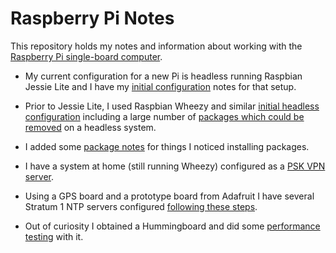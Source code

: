 Raspberry Pi Notes
===
This repository holds my notes and information about working with the [Raspberry Pi single-board computer](http://www.raspberrypi.org).

* My current configuration for a new Pi is headless running Raspbian Jessie Lite and I have my [initial configuration](notes/InitialConfiguration.md) notes for that setup.

* Prior to Jessie Lite, I used Raspbian Wheezy and similar [initial headless configuration](notes/InitialConfigurationWheezy.md) including a large number of [packages which could be removed](notes/HeadlessConfigWheezy.md) on a headless system.

* I added some [package notes](notes/PackageNotes.md) for things I noticed installing packages.

* I have a system at home (still running Wheezy) configured as a [PSK VPN server](notes/VPNServer.md).

* Using a GPS board and a prototype board from Adafruit I have several Stratum 1 NTP servers configured [following these steps](notes/NTPServer.md).

* Out of curiosity I obtained a Hummingboard and did some [performance testing](notes/HummingBoardvsRPi2.md) with it.
